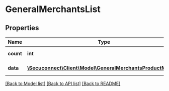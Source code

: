 # GeneralMerchantsList

## Properties
Name | Type | Description | Notes
------------ | ------------- | ------------- | -------------
**count** | **int** | Number of existing general merchants | [optional] 
**data** | [**\Secuconnect\Client\Model\GeneralMerchantsProductModel[]**](GeneralMerchantsProductModel.md) | GET General/Merchants | [optional] 

[[Back to Model list]](../README.md#documentation-for-models) [[Back to API list]](../README.md#documentation-for-api-endpoints) [[Back to README]](../README.md)


